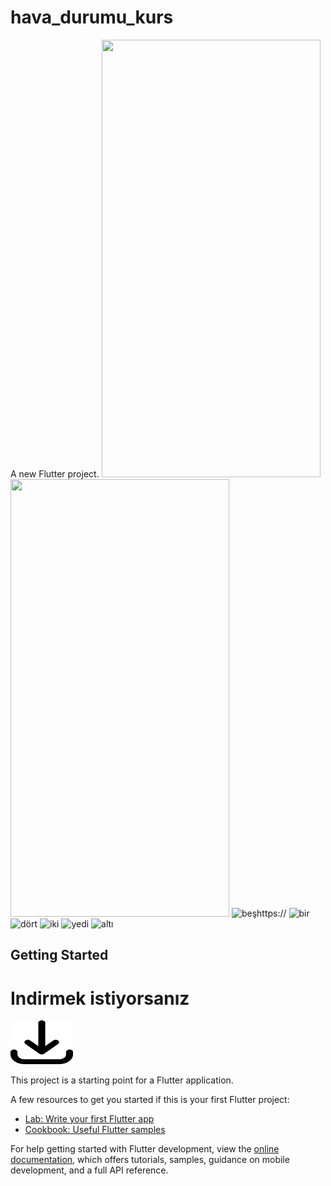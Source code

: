# hava_durumu_kurs

A new Flutter project.
<img src="https://github.com/Ahmetakaslan/hava_durumu/assets/95686166/af42c066-332c-4f6d-92b1-ae7377f72d8b.jpeg" width="350" height="700">
<img src="https://user-images.githubusercontent.com/95686166/236202098-600a4165-188e-4869-8c18-bd898049c986.jpeg" width="350" height="700">
![beş]()https://
![bir](https://github.com/Ahmetakaslan/hava_durumu/assets/95686166/00b503c6-c5e5-4f0c-91a9-9825f891d62d)
![dört](https://github.com/Ahmetakaslan/hava_durumu/assets/95686166/7595f2ae-edeb-4c39-8661-71edecb672cd)
![iki](https://github.com/Ahmetakaslan/hava_durumu/assets/95686166/a68d1ab3-e475-42c2-85ce-234888dcfad2)
![yedi](https://github.com/Ahmetakaslan/hava_durumu/assets/95686166/770df529-db64-4c93-9d43-0f9616119330)
![altı](https://github.com/Ahmetakaslan/hava_durumu/assets/95686166/e67c06a0-b312-4a76-a9f2-2232b195c0bc)
## Getting Started
# Indirmek istiyorsanız
<a href="https://github.com/Ahmetakaslan/hava_durumu/releases/download/1.0.0/app-release.apk" download="app-release.apk"><img src="downloads.png" alt="Download the app" style="width:100px;height:70px;"></a>


This project is a starting point for a Flutter application.

A few resources to get you started if this is your first Flutter project:

- [Lab: Write your first Flutter app](https://docs.flutter.dev/get-started/codelab)
- [Cookbook: Useful Flutter samples](https://docs.flutter.dev/cookbook)

For help getting started with Flutter development, view the
[online documentation](https://docs.flutter.dev/), which offers tutorials,
samples, guidance on mobile development, and a full API reference.
